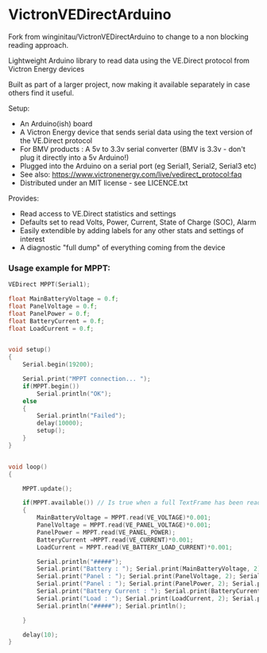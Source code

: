 # VictronVEDirectArduino
Fork from winginitau/VictronVEDirectArduino to change to a non blocking reading approach.

Lightweight Arduino library to read data using the VE.Direct protocol from Victron Energy devices

Built as part of a larger project, now making it available separately in case others find it useful.

Setup:
 - An Arduino(ish) board 
 - A Victron Energy device that sends serial data using the text version of the VE.Direct protocol
 - For BMV products : A 5v to 3.3v serial converter (BMV is 3.3v - don't plug it directly into a 5v Arduino!)
 - Plugged into the Arduino on a serial port (eg Serial1, Serial2, Serial3 etc)
 - See also: https://www.victronenergy.com/live/vedirect_protocol:faq
 - Distributed under an MIT license - see LICENCE.txt

Provides:
 - Read access to VE.Direct statistics and settings
 - Defaults set to read Volts, Power, Current, State of Charge (SOC), Alarm
 - Easily extendible by adding labels for any other stats and settings of interest
 - A diagnostic "full dump" of everything coming from the device  

### Usage example for MPPT:
```C
VEDirect MPPT(Serial1);

float MainBatteryVoltage = 0.f;
float PanelVoltage = 0.f;
float PanelPower = 0.f;
float BatteryCurrent = 0.f;
float LoadCurrent = 0.f;


void setup()
{
	Serial.begin(19200);

	Serial.print("MPPT connection... ");
	if(MPPT.begin())
		Serial.println("OK");
	else
	{
		Serial.println("Failed");
		delay(10000);
		setup();
	}
}


void loop()
{

	MPPT.update();

	if(MPPT.available()) // Is true when a full TextFrame has been read from VE.Device and so new data are available
	{
		MainBatteryVoltage = MPPT.read(VE_VOLTAGE)*0.001;
		PanelVoltage = MPPT.read(VE_PANEL_VOLTAGE)*0.001;
		PanelPower = MPPT.read(VE_PANEL_POWER);
		BatteryCurrent =MPPT.read(VE_CURRENT)*0.001;
		LoadCurrent = MPPT.read(VE_BATTERY_LOAD_CURRENT)*0.001;

		Serial.println("#####");
		Serial.print("Battery : "); Serial.print(MainBatteryVoltage, 2); Serial.println(" V");
		Serial.print("Panel : "); Serial.print(PanelVoltage, 2); Serial.println(" V");
		Serial.print("Panel : "); Serial.print(PanelPower, 2); Serial.println(" W");
		Serial.print("Battery Current : "); Serial.print(BatteryCurrent, 2); Serial.println(" A");
		Serial.print("Load : "); Serial.print(LoadCurrent, 2); Serial.println(" A");
		Serial.println("#####"); Serial.println();

	}

	delay(10);
}

```

